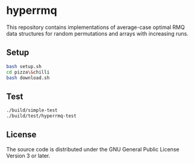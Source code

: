 # hyperrmq

This repository contains implementations of average-case optimal RMQ data structures for random permutations and arrays with increasing runs.

## Setup

```bash
bash setup.sh
cd pizza\&chilli
bash download.sh
```

## Test

```bash
./build/simple-test
./build/test/hyperrmq-test
```

## License

The source code is distributed under the GNU General Public License Version 3 or later.
